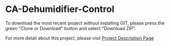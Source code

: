 # CA-Dehumidifier-Control

To download the most recent project without installing GIT, please press the green "Clone or Download" button and select "Download ZIP".

For more detail about this project, please visit <a href="http://tibbo.com/programmable/applications/dehumidifier_control.html" target="_blank">Project Description Page</a>
